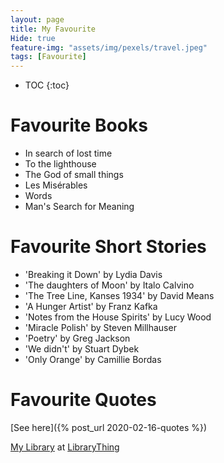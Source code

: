 ```yaml
---
layout: page
title: My Favourite
Hide: true
feature-img: "assets/img/pexels/travel.jpeg"
tags: [Favourite]
---
```



<!---
#![Shivam]({{ "/assets/img/Shivam2.JPG" | relative_url}})
Sample embedded video
<iframe width="420" height="315" src="//www.youtube.com/embed/w0K1wwSJZoc" frameborder="0" allowfullscreen="allowfullscreen">&nbsp;</iframe>
 -->
 
 * TOC
{:toc}

# Favourite Books
* In search of lost time
* To the lighthouse
* The God of small things
* Les Misérables 
* Words
* Man's Search for Meaning

# Favourite Short Stories
* 'Breaking it Down' by Lydia Davis
* 'The daughters of Moon' by Italo Calvino
* 'The Tree Line, Kanses 1934' by David Means
* 'A Hunger Artist' by Franz Kafka
* 'Notes from the House Spirits' by Lucy Wood 
* 'Miracle Polish' by Steven Millhauser
* 'Poetry' by Greg Jackson
* 'We didn't' by Stuart Dybek
* 'Only Orange' by Camillie Bordas

# Favourite Quotes

[See here]({% post_url 2020-02-16-quotes %})


<div id="w476024db3bdc8198509196cac8a12194"></div><script type="text/javascript" charset="UTF-8" src="https://www.librarything.com/widget_get.php?userid=Shivamaroramath&theID=w476024db3bdc8198509196cac8a12194"></script><noscript><a href="http://www.librarything.com/profile/Shivamaroramath">My Library</a> at <a href="http://www.librarything.com">LibraryThing</a></noscript>
